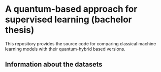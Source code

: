 # A quantum-based approach for supervised learning (bachelor thesis)

This repository provides the source code for comparing classical machine learning models with their quantum-hybrid based versions. 

## Information about the datasets
